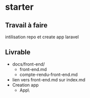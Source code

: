 # starter

## Travail à faire

intilisation repo et create app laravel

## Livrable
- docs/front-end/
    - front-end.md
    - compte-rendu-front-end.md
- lien vers front-end.md sur index.md 
- Creation app
  - App\
